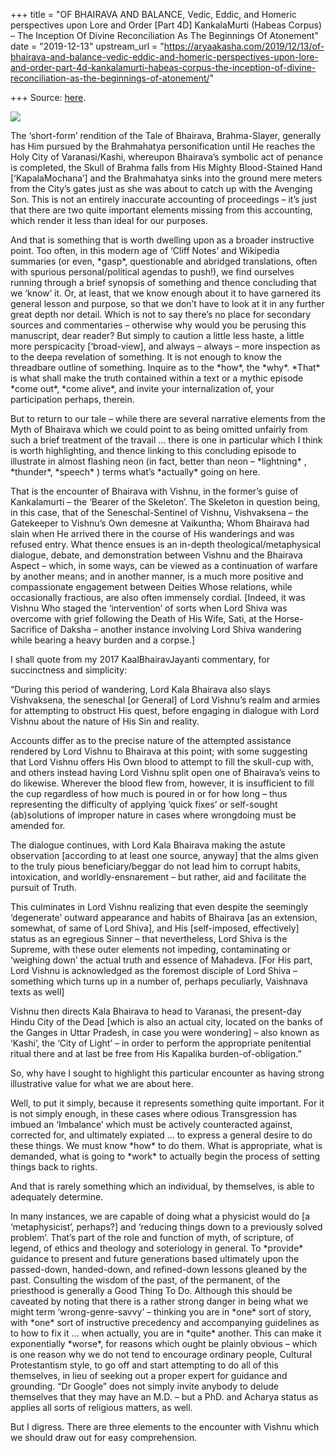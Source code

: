 +++
title = "OF BHAIRAVA AND BALANCE, Vedic, Eddic, and Homeric perspectives upon Lore and Order [Part 4D] KankalaMurti (Habeas Corpus) – The Inception Of Divine Reconciliation As The Beginnings Of Atonement"
date = "2019-12-13"
upstream_url = "https://aryaakasha.com/2019/12/13/of-bhairava-and-balance-vedic-eddic-and-homeric-perspectives-upon-lore-and-order-part-4d-kankalamurti-habeas-corpus-the-inception-of-divine-reconciliation-as-the-beginnings-of-atonement/"

+++
Source: [here](https://aryaakasha.com/2019/12/13/of-bhairava-and-balance-vedic-eddic-and-homeric-perspectives-upon-lore-and-order-part-4d-kankalamurti-habeas-corpus-the-inception-of-divine-reconciliation-as-the-beginnings-of-atonement/).

![](https://aryaakasha.files.wordpress.com/2019/12/78602831_10162661697020574_3517597744640294912_n.jpg?w=480)

The ‘short-form’ rendition of the Tale of Bhairava, Brahma-Slayer,
generally has Him pursued by the Brahmahatya personification until He
reaches the Holy City of Varanasi/Kashi, whereupon Bhairava’s symbolic
act of penance is completed, the Skull of Brahma falls from His Mighty
Blood-Stained Hand \[‘KapalaMochana’\] and the Brahmahatya sinks into
the ground mere meters from the City’s gates just as she was about to
catch up with the Avenging Son. This is not an entirely inaccurate
accounting of proceedings – it’s just that there are two quite important
elements missing from this accounting, which render it less than ideal
for our purposes.  
  
And that is something that is worth dwelling upon as a broader
instructive point. Too often, in this modern age of ‘Cliff Notes’ and
Wikipedia summaries (or even, \*gasp\*, questionable and abridged
translations, often with spurious personal/political agendas to push!),
we find ourselves running through a brief synopsis of something and
thence concluding that we ‘know’ it. Or, at least, that we know enough
about it to have garnered its general lesson and purpose, so that we
don’t have to look at it in any further great depth nor detail. Which is
not to say there’s no place for secondary sources and commentaries –
otherwise why would you be perusing this manuscript, dear reader? But
simply to caution a little less haste, a little more perspicacity
\[‘broad-view\], and always – always – more inspection as to the deepa
revelation of something. It is not enough to know the threadbare outline
of something. Inquire as to the \*how\*, the \*why\*. \*That\* is what
shall make the truth contained within a text or a mythic episode \*come
out\*, \*come alive\*, and invite your internalization of, your
participation perhaps, therein.  
  
But to return to our tale – while there are several narrative elements
from the Myth of Bhairava which we could point to as being omitted
unfairly from such a brief treatment of the travail … there is one in
particular which I think is worth highlighting, and thence linking to
this concluding episode to illustrate in almost flashing neon (in fact,
better than neon – \*lightning\* , \*thunder\*, \*speech\* ) terms
what’s \*actually\* going on here.  
  
That is the encounter of Bhairava with Vishnu, in the former’s guise of
Kankalamurti – the ‘Bearer of the Skeleton’. The Skeleton in question
being, in this case, that of the Seneschal-Sentinel of Vishnu,
Vishvaksena – the Gatekeeper to Vishnu’s Own demesne at Vaikuntha; Whom
Bhairava had slain when He arrived there in the course of His wanderings
and was refused entry. What thence ensues is an in-depth
theological/metaphysical dialogue, debate, and demonstration between
Vishnu and the Bhairava Aspect – which, in some ways, can be viewed as a
continuation of warfare by another means; and in another manner, is a
much more positive and compassionate engagement between Deities Whose
relations, while occasionally fractious, are also often immensely
cordial. \[Indeed, it was Vishnu Who staged the ‘intervention’ of sorts
when Lord Shiva was overcome with grief following the Death of His Wife,
Sati, at the Horse-Sacrifice of Daksha – another instance involving Lord
Shiva wandering while bearing a heavy burden and a corpse.\]  
  
I shall quote from my 2017 KaalBhairavJayanti commentary, for
succinctness and simplicity:  
  
“During this period of wandering, Lord Kala Bhairava also slays
Vishvaksena, the seneschal \[or General\] of Lord Vishnu’s realm and
armies for attempting to obstruct His quest, before engaging in dialogue
with Lord Vishnu about the nature of His Sin and reality.  
  
Accounts differ as to the precise nature of the attempted assistance
rendered by Lord Vishnu to Bhairava at this point; with some suggesting
that Lord Vishnu offers His Own blood to attempt to fill the skull-cup
with, and others instead having Lord Vishnu split open one of Bhairava’s
veins to do likewise. Wherever the blood flew from, however, it is
insufficient to fill the cup regardless of how much is poured in or for
how long – thus representing the difficulty of applying ‘quick fixes’ or
self-sought (ab)solutions of improper nature in cases where wrongdoing
must be amended for.  
  
The dialogue continues, with Lord Kala Bhairava making the astute
observation \[according to at least one source, anyway\] that the alms
given to the truly pious beneficiary/beggar do not lead him to corrupt
habits, intoxication, and worldly-ensnarement – but rather, aid and
facilitate the pursuit of Truth.  
  
This culminates in Lord Vishnu realizing that even despite the seemingly
‘degenerate’ outward appearance and habits of Bhairava \[as an
extension, somewhat, of same of Lord Shiva\], and His \[self-imposed,
effectively\] status as an egregious Sinner – that nevertheless, Lord
Shiva is the Supreme, with these outer elements not impeding,
contaminating or ‘weighing down’ the actual truth and essence of
Mahadeva. \[For His part, Lord Vishnu is acknowledged as the foremost
disciple of Lord Shiva – something which turns up in a number of,
perhaps peculiarly, Vaishnava texts as well\]  
  
Vishnu then directs Kala Bhairava to head to Varanasi, the present-day
Hindu City of the Dead \[which is also an actual city, located on the
banks of the Ganges in Uttar Pradesh, in case you were wondering\] –
also known as ‘Kashi’, the ‘City of Light’ – in order to perform the
appropriate penitential ritual there and at last be free from His
Kapalika burden-of-obligation.”  
  
So, why have I sought to highlight this particular encounter as having
strong illustrative value for what we are about here.  
  
Well, to put it simply, because it represents something quite important.
For it is not simply enough, in these cases where odious Transgression
has imbued an ‘Imbalance’ which must be actively counteracted against,
corrected for, and ultimately expiated … to express a general desire to
do these things. We must know \*how\* to do them. What is appropriate,
what is demanded, what is going to \*work\* to actually begin the
process of setting things back to rights.  
  
And that is rarely something which an individual, by themselves, is able
to adequately determine.  
  
In many instances, we are capable of doing what a physicist would do \[a
‘metaphysicist’, perhaps?\] and ‘reducing things down to a previously
solved problem’. That’s part of the role and function of myth, of
scripture, of legend, of ethics and theology and soteriology in general.
To \*provide\* guidance to present and future generations based
ultimately upon the passed-down, handed-down, and refined-down lessons
gleaned by the past. Consulting the wisdom of the past, of the
permanent, of the priesthood is generally a Good Thing To Do. Although
this should be caveated by noting that there is a rather strong danger
in being what we might term ‘wrong-genre-savvy’ – thinking you are in
\*one\* sort of story, with \*one\* sort of instructive precedency and
accompanying guidelines as to how to fix it … when actually, you are in
\*quite\* another. This can make it exponentially \*worse\*, for reasons
which ought be plainly obvious – which is one reason why we do not tend
to encourage ordinary people, Cultural Protestantism style, to go off
and start attempting to do all of this themselves, in lieu of seeking
out a proper expert for guidance and grounding. “Dr Google” does not
simply invite anybody to delude themselves that they may have an M.D. –
but a PhD. and Acharya status as applies all sorts of religious matters,
as well.  
  
But I digress. There are three elements to the encounter with Vishnu
which we should draw out for easy comprehension.
